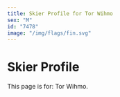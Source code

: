 ```yaml
---
title: Skier Profile for Tor Wihmo
sex: "M"
id: "7478"
image: "/img/flags/fin.svg" 
---
```


# Skier Profile

This page is for: Tor Wihmo.
    